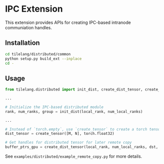 # IPC Extension
This extension provides APIs for creating IPC-based intranode communiation handles.

## Installation

```bash
cd tilelang/distributed/common
python setup.py build_ext --inplace
cd -
```

## Usage

```python
from tilelang.distributed import init_dist, create_dist_tensor, create_tensor

...

# Initialize the IPC-based distributed module
rank, num_ranks, group = init_dist(local_rank, num_local_ranks)

...

# Instead of `torch.empty`, use `create_tensor` to create a torch tensor for later distributed usage, since cudaGetIpcHandle requires a buffer explicitly allocated by `cudaMalloc`
dist_tensor = create_tensor([M, N], torch.float32)  

# Get handles for distributed tensor for later remote copy
buffer_ptrs_gpu = create_dist_tensor(local_rank, num_local_ranks, dst, rank, group).reshape(1, num_local_ranks)

```

See `examples/distributed/example_remote_copy.py` for more details.